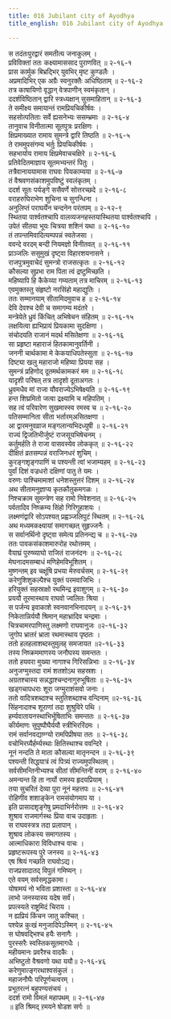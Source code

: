 ```yaml
---
title: 016 Jubilant city of Ayodhya
title_english: 016 Jubilant city of Ayodhya

---
```


<div class="audioEmbed"  caption="श्रीराम-हरिसीताराममूर्ति-घनपाठिभ्यां वचनम्" src="https://archive.org/download/Ramayana-recitation-Sriram-harisItArAmamUrti-Ghanapaati-v2/Kanda_2/Kanda_2_AYK-016-Rama_Prasthanam.mp3"></div>

स तदंतःपुरद्वारं समतीत्य जनाकुलम् ।  
प्रविविक्तां ततः कक्ष्यामाससाद पुराणवित् ॥ २-१६-१  
प्रास कार्मुक बिभ्रद्भिर् युवभिर् मृष्ट कुण्डलैः ।  
अप्रमादिभिर् एक अग्रैः स्वनुरक्तैः अधिष्ठिताम् ॥ २-१६-२  
तत्र काषायिणो वृद्धान् वेत्रपाणीन् स्वमंकृतान् ।  
ददर्शविष्ठितान् द्वारि स्त्रध्यक्षान् सुसमाहितान् ॥ २-१६-३  
ते समीक्ष्य समायान्तं रामप्रियचिकीर्षवः ।  
सहसोत्पतिताः सर्वे ह्यसनेभ्यः ससम्भ्रमाः ॥ २-१६-४  
तानुवाच विनीतात्मा सूतपुत्रः प्ररक्षिणः ।  
क्षिप्रमाख्यात रामाय सुमन्त्रे द्वारि तिष्ठति ॥ २-१६-५  
ते राममुपसंगम्य भर्तुः प्रियचिकीर्षवः ।  
सहभार्याय रामाय क्षिप्रमेवाचचक्षिरे ॥ २-१६-६  
प्रतिवेदितमाज्ञाय सूतमभ्यन्तरं पितुः ।  
तत्रैवानाययामास राघवः पियकाम्यया ॥ २-१६-७  
तं वैश्रवणसंकाशमुपविष्टुं स्वलंकृतम् ।  
ददर्श सूतः पर्यङ्गे ससैवर्णे सोत्तरच्छदे ॥ २-१६-८  
वराहरुघिराभेण शुचिना च सुगन्धिना ।  
अनुलिप्तं पराघर्येन चन्दनेन परंतपम् ॥ २-१२-९  
स्थितया पार्श्वतश्चापि वालव्यजनहस्तयास्थितया पार्श्वतश्चापि ।  
उपेतं सीतया भूयः चित्रया शशिनं यथा ॥ २-१६-१०  
तं तपन्तमिवादित्यम्पपन्नं स्वतेजसा ।  
ववन्दे वरदम् बन्दी नियमज्ञो विनीतवत् ॥ २-१६-११  
प्राञ्जलिः ससुमुखं दृष्ट्वा विहारशयनासने ।  
राजपुत्रमुवाचेदं सुमन्त्रो राजसत्कृतः ॥ २-१६-१२  
कौसल्या सुप्रभा राम पिता त्वं द्रष्टुमिच्छति ।  
महिष्यापि हि कैकेय्या गम्यताम् तत्र माचिरम् ॥ २-१६-१३  
एवमुक्तस्तु संहृष्टो नरसिंहो महाद्युतिः ।  
ततः सम्मानयाम् सीतामिदमुवाच ह ॥ २-१६-१४  
देवि देवश्च देवी च समागम्य मदंतरे ।  
मन्त्रेयेते ध्रुवं किंचित् अभिषेचन संहितम् ॥ २-१६-१५  
लक्षयित्वा ह्यभिप्रायं प्रियकामा सुदक्षिणा ।  
संचोदयति राजानं मदर्थ मसितेक्षणा ॥ २-१६-१६  
सा प्रहृष्टा महाराजं हितकामानुवर्तिनी ।  
जननी चार्थकामा मे केकयाधिपतेस्सुता ॥ २-१६-१७  
दिष्ट्या खलु महाराजो महिष्या प्रियया सह ।  
सुमन्त्रं प्रहिणोद् दूतमर्थकामकरं मम ॥ २-१६-१८  
यादृशी परिषत् तत्र तादृशो दूताअगतः ।  
ध्रुवमधैव मां राजा यौवराज्येऽभिषेक्ष्यति ॥ २-१६-१९  
हन्त शिघ्रमितो जत्वा द्रक्ष्यामि च महिपतिम् ।  
सह त्वं परिवारेण सुखमास्स्व रमस्व च ॥ २-१६-२०  
पतिसम्मानिता सीता भर्तारम्असितक्षणा ।  
आ द्वारमनुवव्राज मङ्गलान्यभिदध्युषी ॥ २-१६-२१  
राज्यं द्विजतिभीर्जुष्टं राजसूयभिषेचनम् ।  
कर्तुमर्हति ते राजा वासवस्येव लोककृत् ॥ २-१६-२२  
दीक्षितं व्रतसम्पन्नं वराजिनधरं शुचिम् ।  
कुरङ्गशृङ्गपाणिं च पश्यन्ती त्वां भजाम्यहम् ॥ २-१६-२३  
पुर्वां दिशं वज्रधरो दक्षिणां पातु ते यमः ।  
वरुणः पाश्चिमामाशां धनेशस्तुत्तरं दिशम् ॥ २-१६-२४  
अथ सीतामनुज्ञाप्य कृतकौतुकमगळः ।  
निश्चक्राम सुमन्त्रेण सह रामो निवेशनात् ॥ २-१६-२५  
पर्वतादिव निष्क्रम्य सिंहो गिरिगुहाशयः ।  
लक्ष्मणंद्वारि सोऽपश्यत् प्रह्वञ्जलिपुटं स्थितम् ॥ २-१६-२६  
अथ मध्यमकक्ष्यायां समागच्छत् सुहृज्जनैः ।  
स सर्वानर्थिनो दृष्ट्वा समेत्य प्रतिनन्द्य च ॥ २-१६-२७  
ततः पावकसंकाशमारुरोह रथोत्तमम् ।  
वैयाघ्रं पुरुष्व्याघो राजितं राजनंदनः ॥ २-१६-२८  
मेघनादमसम्बाधं मणिहेमविभूशितम् ।  
मुष्णन्तम् इव चक्षूंषि प्रभया मेरुवर्चसम् ॥ २-१६-२९  
करेणुशिशुकल्पैश्च युक्तं परमवाजिभिः ।  
हरियुक्तं सहस्राक्षो रथमिन्द्र इवाशुगम् ॥ २-१६-३०  
प्रययौ तूरमास्थाय राघवो ज्वलितः श्रिया ।  
स पर्जन्य इवाकाशे स्वनवानभिनादयन् ॥ २-१६-३१  
निकेतान्निर्ययौ श्रिमान् महाभ्रादिव चन्द्रमाः ।  
चित्रचामरपाणिस्तु लक्ष्मणो राघवानुजः ॥२-१६-३२  
जुगोप भ्रातरं भ्राता रथमास्थाय पृष्ठतः ।  
ततो हलहलाशब्दस्तुमुलह् समजायत ॥२-१६-३३  
तस्य निष्क्रममाणस्य जनौघस्य समन्ततः ।  
ततो हयवरा मुख्या नागाश्च गिरिसन्निभाः ॥ २-१६-३४  
अनुजग्मुस्तदा रामं शतशोऽथ सहस्रशः ।  
अग्रतश्चास्य सन्नद्धाश्चन्दनागुरुभूषिताः ॥ २-१६-३५  
खड्गचापधराः शूरा जग्मुराशंसवो जनाः ।  
ततो वादित्रशब्दाश्च स्तुतिशब्दाश्च वन्दिनाम् ॥२-१६-३६  
सिंहनादाश्च शूराणां तदा शुश्रुविरे पथि ।  
हर्म्यवातायनस्थाभिर्भूषिताभिः समन्ततः ॥ २-१६-३७  
कीर्यमाणः सुपुष्पौघैर्ययौ स्त्रीभिररिंदमः ।  
रामं सर्वानवद्याण्ग्यो रामपिप्रीषया ततः ॥ २-१६-३८  
वचोभिरग्र्यैर्हर्म्यस्थाः क्षितिस्थाश्च ववन्दिरे ।  
नूनं नन्दति ते माता कौसल्या मातृनन्दन ॥ २-१६-३९  
पश्यन्ती सिद्धयात्रं त्वं पित्र्यं राज्यमुपस्थितम् ।  
सर्वसीमन्तिनीभ्यश्च सीतां सीमन्तिनीं वराम् ॥ २-१६-४०  
अमन्यन्त हि ता नार्यो रामस्य हृदयप्रियाम् ।  
तया सुचरितं देव्या पुरा नूनं महत्तपः ॥ २-१६-४१  
रोहिणीव शशाङ्केन रामसंयोगमाप या ।  
इति प्रासादशृङ्गेषु प्रमदाभिर्नरोत्तमः ॥ २-१६-४२  
शुश्राव राजमार्गस्थः प्रिया वाच उदाहृताः ।  
स राघवस्त्रत्र तदा प्रलापान् ।  
शुश्राव लोकस्य समागतस्य ।  
आत्माधिकारा विविधाश्च वाचः ।  
प्रहृष्टरूपस्य पुरे जनस्य ॥ २-१६-४३  
एष श्रियं गच्छति राघवोऽद्य।  
राजप्रसादातद् विपुलं गमिष्यन् ।  
एते वयम् सर्वसमृद्धकामा।  
योषामयं नो भविता प्रशास्ता ॥ २-१६-४४  
लाभो जनस्यास्य यदेष सर्वं।  
प्रपत्स्यते राष्ट्रमिदं चिराय ।  
न ह्यप्रियं किंचन जातु कश्चित् ।  
पश्येन्न कुःखं मनुजादिपेऽस्मिन् ॥ २-१६-४५  
स घोषवद्भिश्च हयैः सनागैः ।  
पुरस्सरैः स्वस्तिकसूतमागधैः ।  
महीयमानः प्रवरैश्च वादकैः ।  
अभिष्टुतो वैश्रवणो यथा ययौ॥ २-१६-४६  
करेणुमात्ङ्गरथाश्वसंकुलं ।  
महाजनौघैः परिपूर्णचत्वरम् ।  
प्रभूतरत्नं बहुपण्यसंचयं ।  
ददर्श रामो विमलं महापथम् ॥ २-१६-४७  
॥ इति श्रिमद् ऱमयने षोडश सर्गः ॥